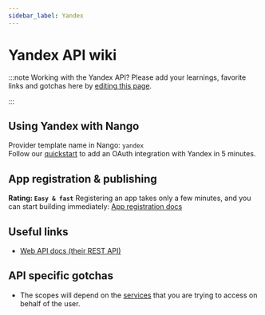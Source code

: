 ```yaml
---
sidebar_label: Yandex
---
```


# Yandex API wiki

:::note Working with the Yandex API?
Please add your learnings, favorite links and gotchas here by [editing this page](https://github.com/nangohq/nango/tree/master/docs/docs/providers/yandex.md).

:::

## Using Yandex with Nango

Provider template name in Nango: `yandex`  
Follow our [quickstart](../quickstart.md) to add an OAuth integration with Yandex in 5 minutes.

## App registration & publishing

**Rating: `Easy & fast`**
Registering an app takes only a few minutes, and you can start building immediately: [App registration docs](https://yandex.com/dev/id/doc/en/register-client)


## Useful links

-   [Web API docs (their REST API)](https://cloud.yandex.com/en/docs/overview/api)

## API specific gotchas

- The scopes will depend on the [services](https://cloud.yandex.com/en/services) that you are trying to access on behalf of the user.
